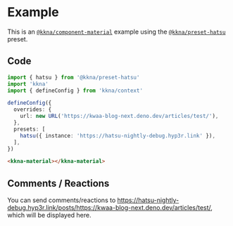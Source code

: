 <script setup>
  import { onMounted } from 'vue'
  import { defineConfig } from 'kkna/context'
  import { hatsu } from '@kkna/preset-hatsu'

  onMounted(() => {
    import('kkna')

    defineConfig({
      overrides: {
        url: new URL('https://kwaa-blog-next.deno.dev/articles/test/'),
      },
      presets: [
        hatsu({ instance: 'https://hatsu-nightly-debug.hyp3r.link' }),
      ],
    })
  })
</script>

# Example

This is an [`@kkna/component-material`](../components/material.md) example using the [`@kkna/preset-hatsu`](../presets/hatsu.md) preset.

<ClientOnly>
  <kkna-material></kkna-material>
</ClientOnly>

## Code

```ts
import { hatsu } from '@kkna/preset-hatsu'
import 'kkna'
import { defineConfig } from 'kkna/context'

defineConfig({
  overrides: {
    url: new URL('https://kwaa-blog-next.deno.dev/articles/test/'),
  },
  presets: [
    hatsu({ instance: 'https://hatsu-nightly-debug.hyp3r.link' }),
  ],
})
```

```html
<kkna-material></kkna-material>
```

## Comments / Reactions

You can send comments/reactions to https://hatsu-nightly-debug.hyp3r.link/posts/https://kwaa-blog-next.deno.dev/articles/test/, which will be displayed here.
